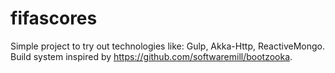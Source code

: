 # fifascores

Simple project to try out technologies like: Gulp, Akka-Http, ReactiveMongo. Build system inspired by https://github.com/softwaremill/bootzooka.
